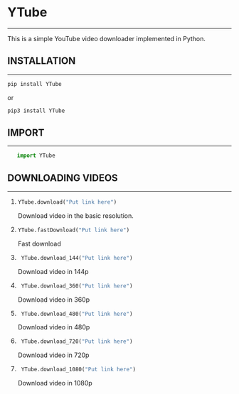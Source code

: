 # YTube

***
This is a simple YouTube video downloader implemented in Python.

## INSTALLATION
---
```Python
pip install YTube
```
or
```Python
pip3 install YTube
```

## IMPORT
---
```Python
   import YTube
```

## DOWNLOADING VIDEOS
---
1. ```Python
   YTube.download("Put link here")
    ```
    Download video in the basic resolution.

2. ```Python
   YTube.fastDownload("Put link here")
    ```
    Fast download

3. ```Python
    YTube.download_144("Put link here")
    ```
    Download video in 144p

4. ```Python
    YTube.download_360("Put link here")
    ```
    Download video in 360p

5. ```Python
    YTube.download_480("Put link here")
    ```
    Download video in 480p

6. ```Python
    YTube.download_720("Put link here")
    ```
    Download video in 720p

7. ```Python
    YTube.download_1080("Put link here")
    ```
    Download video in 1080p






